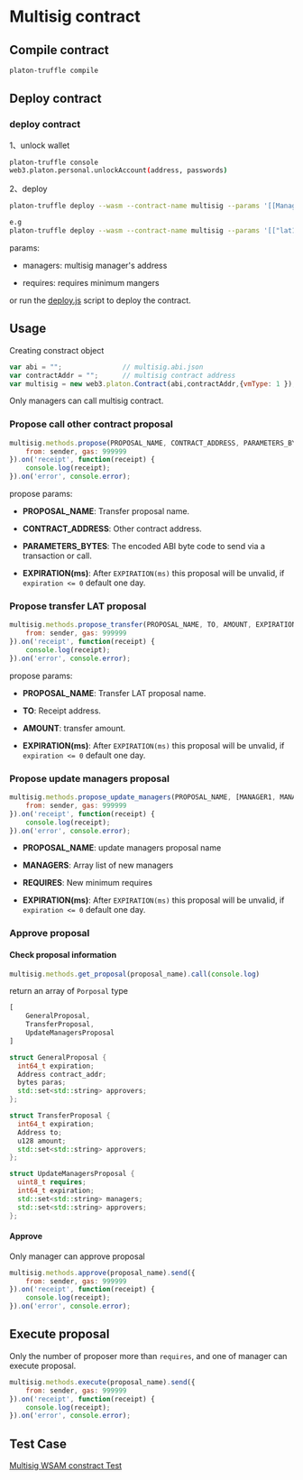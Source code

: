 <!--
 * @Description: 
 * @Author: kay
 * @Date: 2021-06-04 10:54:13
 * @LastEditTime: 2021-06-25 14:23:01
 * @LastEditors: kay
-->

# Multisig contract

## Compile contract

```sh
platon-truffle compile
```

## Deploy contract

### deploy contract

1、unlock wallet

```sh
platon-truffle console
web3.platon.personal.unlockAccount(address, passwords)
```

2、deploy

```sh
platon-truffle deploy --wasm --contract-name multisig --params '[[Manager1_Address, Manager2_Address, ....], Requires]'

e.g
platon-truffle deploy --wasm --contract-name multisig --params '[["lat1q949tup3qkgdvu223qu5yyee4knhfchp40lpgh","lat17jemcasgq2vdq0urysvldn84q7dxe3ekrlhf39","lat182966a4jv369w9wss6lqk07wlxagv84tjmk87z"], 2]'
```

params:

- managers: multisig manager's address

- requires: requires minimum mangers

or run the [deploy.js](test/deploy.js) script to deploy the contract.

## Usage

Creating constract object

```js
var abi = "";               // multisig.abi.json
var contractAddr = "";      // multisig contract address
var multisig = new web3.platon.Contract(abi,contractAddr,{vmType: 1 });
```

Only managers can call multisig contract.

### Propose call other contract proposal

```js
multisig.methods.propose(PROPOSAL_NAME, CONTRACT_ADDRESS, PARAMETERS_BYTES, EXPIRATION).send({
    from: sender, gas: 999999
}).on('receipt', function(receipt) {
    console.log(receipt);
}).on('error', console.error);
```

propose params:

- **PROPOSAL_NAME**: Transfer proposal name.

- **CONTRACT_ADDRESS**: Other contract address.

- **PARAMETERS_BYTES**: The encoded ABI byte code to send via a transaction or call.

- **EXPIRATION(ms)**: After `EXPIRATION(ms)` this proposal will be unvalid, if `expiration <= 0` default one day.

### Propose transfer LAT proposal

```js
multisig.methods.propose_transfer(PROPOSAL_NAME, TO, AMOUNT, EXPIRATION).send({
    from: sender, gas: 999999
}).on('receipt', function(receipt) {
    console.log(receipt);
}).on('error', console.error);
```

propose params:

- **PROPOSAL_NAME**: Transfer LAT proposal name.

- **TO**: Receipt address.

- **AMOUNT**: transfer amount.

- **EXPIRATION(ms)**: After `EXPIRATION(ms)` this proposal will be unvalid, if `expiration <= 0` default one day.

### Propose update managers proposal

```js
multisig.methods.propose_update_managers(PROPOSAL_NAME, [MANAGER1, MANAGER2,...], REQUIRES, EXPIRATION).send({
    from: sender, gas: 999999
}).on('receipt', function(receipt) {
    console.log(receipt);
}).on('error', console.error);
```

- **PROPOSAL_NAME**: update managers proposal name

- **MANAGERS**: Array list of new managers

- **REQUIRES**: New minimum requires

- **EXPIRATION(ms)**: After `EXPIRATION(ms)` this proposal will be unvalid, if `expiration <= 0` default one day.

### Approve proposal

#### Check proposal information

```js
multisig.methods.get_proposal(proposal_name).call(console.log)
```

return an array of `Porposal` type

```js
[
    GeneralProposal,
    TransferProposal,
    UpdateManagersProposal
]
```

```c++
struct GeneralProposal {
  int64_t expiration;
  Address contract_addr;
  bytes paras;
  std::set<std::string> approvers;
};

struct TransferProposal {
  int64_t expiration;
  Address to;
  u128 amount;
  std::set<std::string> approvers;
};

struct UpdateManagersProposal {
  uint8_t requires;
  int64_t expiration;
  std::set<std::string> managers;
  std::set<std::string> approvers;
};
```

#### Approve

Only manager can approve proposal

```js
multisig.methods.approve(proposal_name).send({
    from: sender, gas: 999999
}).on('receipt', function(receipt) {
    console.log(receipt);
}).on('error', console.error);
```

## Execute proposal

Only the number of proposer more than `requires`, and one of manager can execute proposal.

```js
multisig.methods.execute(proposal_name).send({
    from: sender, gas: 999999
}).on('receipt', function(receipt) {
    console.log(receipt);
}).on('error', console.error);
```

## Test Case

[Multisig WSAM constract Test](test)
